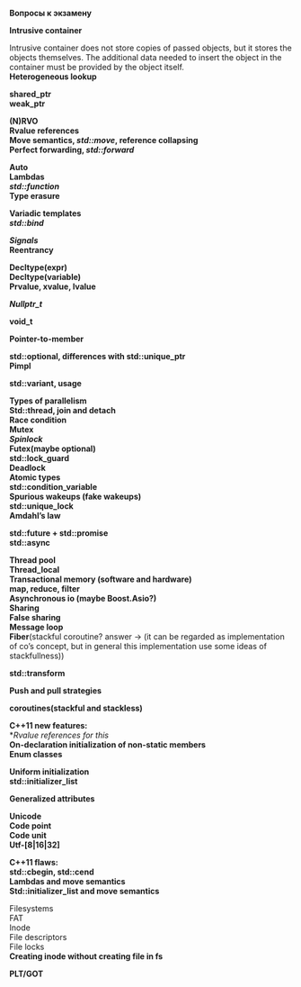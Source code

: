 **Вопросы к экзамену**

**Intrusive container**

Intrusive container does not store copies of passed objects, but it stores the objects themselves. The additional data needed to insert the object in the container must be provided by the object itself.  
**Heterogeneous lookup**

**shared_ptr**  
**weak_ptr**

**(N)RVO**  
**Rvalue references**  
**Move semantics, _std::move_, reference collapsing**  
**Perfect forwarding, _std::forward_**

**Auto**  
**Lambdas**  
**_std::function_**  
**Type erasure**

**Variadic templates**  
**_std::bind_**

**_Signals_**  
**Reentrancy**

**Decltype(expr)**  
**Decltype(variable)**  
**Prvalue, xvalue, lvalue**

**_Nullptr_t_**

**void_t**

**Pointer-to-member**

**std::optional, differences with std::unique_ptr**  
**Pimpl**

**std::variant, usage**

**Types of parallelism**  
**Std::thread, join and detach**  
**Race condition**  
**Mutex**  
**_Spinlock_**  
**Futex(maybe optional)**  
**std::lock_guard**  
**Deadlock**  
**Atomic types**  
**std::condition_variable**  
**Spurious wakeups (fake wakeups)**  
**std::unique_lock**  
**Amdahl’s law**

**std::future + std::promise**  
**std::async**  
  
**Thread pool**  
**Thread_local**  
**Transactional memory (software and hardware)**  
**map, reduce, filter**  
**Asynchronous io (maybe Boost.Asio?)**  
**Sharing**  
**False sharing**  
**Message loop**  
**Fiber**(stackful coroutine? answer -> (it can be regarded as implementation of co’s concept, but in general this implementation use some ideas of stackfullness))

**std::transform**

**Push and pull strategies**

**coroutines(stackful and stackless)**

**C++11 new features:**  
**Rvalue references for *this**  
**On-declaration initialization of non-static members**  
**Enum classes**

**Uniform initialization**  
**std::initializer_list**

**Generalized attributes**

**Unicode**  
**Code point**  
**Code unit**  
**Utf-[8|16|32]**

**С++11 flaws:**  
**std::cbegin, std::cend**  
**Lambdas and move semantics**  
**Std::initializer_list and move semantics**

Filesystems  
FAT  
Inode  
File descriptors  
File locks  
**Creating inode without creating file in fs**

**PLT/GOT**
<!--stackedit_data:
eyJoaXN0b3J5IjpbLTg4MzgwMDU1LC0yMDg4NzQ2NjEyXX0=
-->